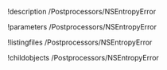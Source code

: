 !description /Postprocessors/NSEntropyError

!parameters /Postprocessors/NSEntropyError

!listingfiles /Postprocessors/NSEntropyError

!childobjects /Postprocessors/NSEntropyError
